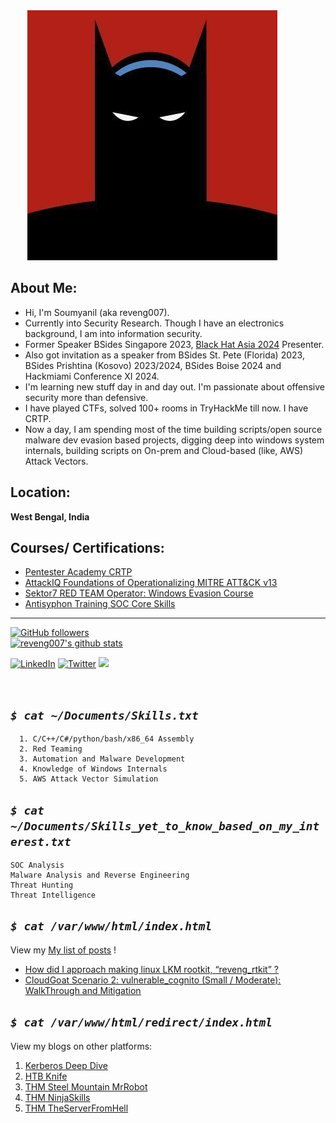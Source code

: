 
<!-- ## Welcome to GitHub Pages -->

<!-- <img style="padding-right: 50px;" align="left" src="reveng_rtkit/bat.jpg"> -->

<div style="text-align: center;">
    <img style="padding-right: 50px;" src="reveng_rtkit/bat.jpg" alt="Bat Image">
</div>

## About Me: 
- Hi, I'm Soumyanil (aka reveng007).
- Currently into Security Research. Though I have an electronics background, I am into information security.
- Former Speaker BSides Singapore 2023, [Black Hat Asia 2024](https://www.blackhat.com/asia-24/arsenal/schedule/index.html#darkwidow-dropperpostexploitation-tool-or-can-be-used-in-both-situations-targeting-windows-36835) Presenter.
- Also got invitation as a speaker from BSides St. Pete (Florida) 2023, BSides Prishtina (Kosovo) 2023/2024, BSides Boise 2024 and Hackmiami Conference XI 2024.
- I'm learning new stuff day in and day out. I'm passionate about offensive security more than defensive.
- I have played CTFs, solved 100+ rooms in TryHackMe till now. I have CRTP.
- Now a day, I am spending most of the time building scripts/open source malware dev evasion based projects, digging deep into windows system internals, building scripts on On-prem and Cloud-based (like, AWS) Attack Vectors.

## Location:
**West Bengal, India**

## Courses/ Certifications:
- [Pentester Academy CRTP](https://www.credential.net/cb63b0b6-f75d-4139-adce-03ad8a70af3f)
- [AttackIQ Foundations of Operationalizing MITRE ATT&CK v13](https://www.credly.com/badges/35a3a463-7117-42ed-9dc2-bc26a7cc83ec)
- [Sektor7 RED TEAM Operator: Windows Evasion Course](https://drive.google.com/file/d/1LyrCWgZEmEVpPpLQiQFMZ9zt1_pm210f/view)
- [Antisyphon Training SOC Core Skills](https://drive.google.com/file/d/1Y7subNgM_mdaLcwJYwK8xV6MyzmLqUYZ/view)

---

[![GitHub followers](https://img.shields.io/github/followers/reveng007.svg?style=social&label=Follow&maxAge=2592000)](https://github.com/reveng007?tab=followers) \
[![reveng007's github stats](https://github-readme-stats.vercel.app/api?username=reveng007&theme=blue-green)](https://github.com/reveng007/github-readme-stats)

<!-- [![Twitter Followers](https://badgen.net/twitter/follow/javascript)](https://twitter.com/reveng007) -->

<a href="https://www.linkedin.com/in/soumyanil-biswas/" target="_blank"><img src="https://img.shields.io/badge/LinkedIn-%230077B5.svg?&style=flat-square&logo=linkedin&logoColor=white" alt="LinkedIn"></a>
<a href="https://twitter.com/reveng007" target="_blank"><img src="https://img.shields.io/badge/-Twitter-1ca0f1?style=flat-square&labelColor=1ca0f1&logo=twitter&logoColor=white" alt="Twitter"></a>
<a href="mailto:soumyanilbiswas2018@gmail.com"><img src="https://img.shields.io/badge/Gmail-D14836?style=for-the-badge&logo=gmail&logoColor=white" /></a>

<!--
## Github:

<ins>[reveng007](https://github.com/reveng007)</ins>

## Twitter: -->
<!-- <ins>[@reveng007](https://www.twitter.com/reveng007/)</ins> -->
<!--
[![Twitter Follow](https://img.shields.io/twitter/follow/reveng007?style=social)](https://twitter.com/reveng007)

## Linkedin:

<ins>[SoumyanilBiswas](https://www.linkedin.com/in/soumyanil-biswas/)</ins>

-->

<br clear="left"/>
<!-- <br /> -->
<!-- <br /> -->

## _`$ cat ~/Documents/Skills.txt`_
```
  1. C/C++/C#/python/bash/x86_64 Assembly
  2. Red Teaming
  3. Automation and Malware Development
  4. Knowledge of Windows Internals
  5. AWS Attack Vector Simulation
```
## _`$ cat ~/Documents/Skills_yet_to_know_based_on_my_interest.txt`_
```
SOC Analysis
Malware Analysis and Reverse Engineering
Threat Hunting 
Threat Intelligence
```

## _`$ cat /var/www/html/index.html`_

View my <ins><a href="https://reveng007.github.io/blog/" target="_blank">My list of posts</a></ins> !

- <ins><a href="https://reveng007.github.io/blog/2022/03/08/reveng_rkit_detailed.html" target="_blank">How did I approach making linux LKM rootkit, “reveng_rtkit” ?</a></ins>
- <ins><a href="https://reveng007.github.io/blog/2024/01/29/CloudGat-AWS-Scenario-2-vulnerable_cognito-(Small-or-Moderate).html" target="_blank">CloudGoat Scenario 2: vulnerable_cognito (Small / Moderate): WalkThrough and Mitigation</a></ins>

## _`$ cat /var/www/html/redirect/index.html`_

View my blogs on other platforms:
1. <a href="https://hackhouse.net/?p=901" target="_blank">Kerberos Deep Dive</a>
2. <a href="https://hackhouse.net/?p=1025" target="_blank">HTB Knife</a>
3. <a href="https://soumyani1.medium.com/thm-steel-mountain-mr-robot-themed-windows-machine-88ee446cbef7" target="_blank">THM Steel Mountain MrRobot</a>
4. <a href="https://soumyani1.medium.com/thm-ninja-skills-writeup-ce333d3223f3" target="_blank">THM NinjaSkills</a>
5. <a href="https://github.com/reveng007/TryHackMe/blob/main/The%20Server%20From%20Hell/README.md" target="_blank">THM TheServerFromHell</a>

<!--

## _`$ sudo openvpn ./zabsec.com.ovpn`_

View this site too:
1. <a href="https://zabsec.com" target="_blank">zabsec.com</a> hosted by my extremely hardworking and talented friend Zablon Shewangizaw.

-->

<!-- You can use the [editor on GitHub](https://github.com/reveng007/reveng007.github.io/edit/main/README.md) to maintain and preview the content for your website in Markdown files.

Whenever you commit to this repository, GitHub Pages will run [Jekyll](https://jekyllrb.com/) to rebuild the pages in your site, from the content in your Markdown files.

### Markdown

Markdown is a lightweight and easy-to-use syntax for styling your writing. It includes conventions for

```markdown
Syntax highlighted code block

# Header 1
## Header 2
### Header 3

- Bulleted
- List

1. Numbered
2. List

**Bold** and _Italic_ and `Code` text

[Link](url) and ![Image](src)
```

For more details see [Basic writing and formatting syntax](https://docs.github.com/en/github/writing-on-github/getting-started-with-writing-and-formatting-on-github/basic-writing-and-formatting-syntax).

### Jekyll Themes

Your Pages site will use the layout and styles from the Jekyll theme you have selected in your [repository settings](https://github.com/reveng007/reveng007.github.io/settings/pages). The name of this theme is saved in the Jekyll `_config.yml` configuration file.

### Support or Contact

Having trouble with Pages? Check out our [documentation](https://docs.github.com/categories/github-pages-basics/) or [contact support](https://support.github.com/contact) and we’ll help you sort it out.

-->
